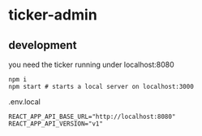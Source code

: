 # ticker-admin

## development

you need the ticker running under localhost:8080
```
npm i
npm start # starts a local server on localhost:3000
```

.env.local
```
REACT_APP_API_BASE_URL="http://localhost:8080"
REACT_APP_API_VERSION="v1"
```
